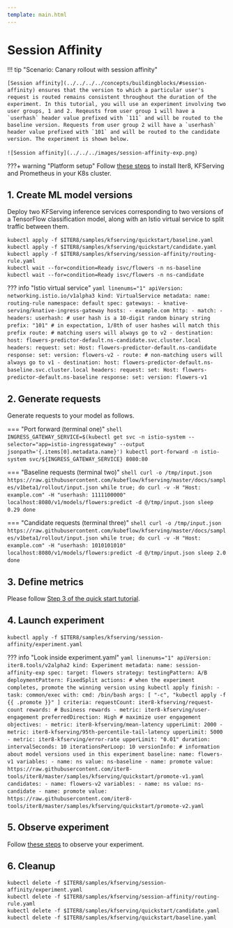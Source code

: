 ```yaml
---
template: main.html
---
```


# Session Affinity

!!! tip "Scenario: Canary rollout with session affinity"

    [Session affinity](../../../../concepts/buildingblocks/#session-affinity) ensures that the version to which a particular user's request is routed remains consistent throughout the duration of the experiment. In this tutorial, you will use an experiment involving two user groups, 1 and 2. Reqeusts from user group 1 will have a `userhash` header value prefixed with `111` and will be routed to the baseline version. Requests from user group 2 will have a `userhash` header value prefixed with `101` and will be routed to the candidate version. The experiment is shown below.

    ![Session affinity](../../../images/session-affinity-exp.png)

???+ warning "Platform setup"
    Follow [these steps](../platform-setup.md) to install Iter8, KFServing and Prometheus in your K8s cluster.

## 1. Create ML model versions
Deploy two KFServing inference services corresponding to two versions of a TensorFlow classification model, along with an Istio virtual service to split traffic between them.

```shell
kubectl apply -f $ITER8/samples/kfserving/quickstart/baseline.yaml
kubectl apply -f $ITER8/samples/kfserving/quickstart/candidate.yaml
kubectl apply -f $ITER8/samples/kfserving/session-affinity/routing-rule.yaml
kubectl wait --for=condition=Ready isvc/flowers -n ns-baseline
kubectl wait --for=condition=Ready isvc/flowers -n ns-candidate
```

??? info "Istio virtual service"
    ```yaml linenums="1"
    apiVersion: networking.istio.io/v1alpha3
    kind: VirtualService
    metadata:
      name: routing-rule
      namespace: default
    spec:
      gateways:
      - knative-serving/knative-ingress-gateway
      hosts:
      - example.com
      http:
      - match:
        - headers:
            userhash: # user hash is a 10-digit random binary string
              prefix: "101" # in expectation, 1/8th of user hashes will match this prefix
        route: # matching users will always go to v2
        - destination:
            host: flowers-predictor-default.ns-candidate.svc.cluster.local
          headers:
            request:
              set:
                Host: flowers-predictor-default.ns-candidate
            response:
              set:
                version: flowers-v2
      - route: # non-matching users will always go to v1
        - destination:
            host: flowers-predictor-default.ns-baseline.svc.cluster.local
          headers:
            request:
              set:
                Host: flowers-predictor-default.ns-baseline
            response:
              set:
                version: flowers-v1
    ```

## 2. Generate requests
Generate requests to your model as follows.

=== "Port forward (terminal one)"
    ```shell
    INGRESS_GATEWAY_SERVICE=$(kubectl get svc -n istio-system --selector="app=istio-ingressgateway" --output jsonpath='{.items[0].metadata.name}')
    kubectl port-forward -n istio-system svc/${INGRESS_GATEWAY_SERVICE} 8080:80
    ```

=== "Baseline requests (terminal two)"
    ```shell
    curl -o /tmp/input.json https://raw.githubusercontent.com/kubeflow/kfserving/master/docs/samples/v1beta1/rollout/input.json
    while true; do
    curl -v -H "Host: example.com" -H "userhash: 1111100000" localhost:8080/v1/models/flowers:predict -d @/tmp/input.json
    sleep 0.29
    done
    ```

=== "Candidate requests (terminal three)"
    ```shell
    curl -o /tmp/input.json https://raw.githubusercontent.com/kubeflow/kfserving/master/docs/samples/v1beta1/rollout/input.json
    while true; do
    curl -v -H "Host: example.com" -H "userhash: 1010101010" localhost:8080/v1/models/flowers:predict -d @/tmp/input.json
    sleep 2.0
    done
    ```

## 3. Define metrics
Please follow [Step 3 of the quick start tutorial](../quick-start.md#3-define-metrics).

## 4. Launch experiment
```shell
kubectl apply -f $ITER8/samples/kfserving/session-affinity/experiment.yaml
```

??? info "Look inside experiment.yaml"
    ```yaml linenums="1"
    apiVersion: iter8.tools/v2alpha2
    kind: Experiment
    metadata:
      name: session-affinity-exp
    spec:
      target: flowers
      strategy:
        testingPattern: A/B
        deploymentPattern: FixedSplit
        actions:
          # when the experiment completes, promote the winning version using kubectl apply
          finish:
          - task: common/exec
            with:
              cmd: /bin/bash
              args: [ "-c", "kubectl apply -f {{ .promote }}" ]
      criteria:
        requestCount: iter8-kfserving/request-count
        rewards: # Business rewards
        - metric: iter8-kfserving/user-engagement
          preferredDirection: High # maximize user engagement
        objectives:
        - metric: iter8-kfserving/mean-latency
          upperLimit: 2000
        - metric: iter8-kfserving/95th-percentile-tail-latency
          upperLimit: 5000
        - metric: iter8-kfserving/error-rate
          upperLimit: "0.01"
      duration:
        intervalSeconds: 10
        iterationsPerLoop: 10
      versionInfo:
        # information about model versions used in this experiment
        baseline:
          name: flowers-v1
          variables:
          - name: ns
            value: ns-baseline
          - name: promote
            value: https://raw.githubusercontent.com/iter8-tools/iter8/master/samples/kfserving/quickstart/promote-v1.yaml
        candidates:
        - name: flowers-v2
          variables:
          - name: ns
            value: ns-candidate
          - name: promote
            value: https://raw.githubusercontent.com/iter8-tools/iter8/master/samples/kfserving/quickstart/promote-v2.yaml
    ```

## 5. Observe experiment
Follow [these steps](../../../getting-started/first-experiment.md#3-observe-experiment) to observe your experiment.

## 6. Cleanup
```shell
kubectl delete -f $ITER8/samples/kfserving/session-affinity/experiment.yaml
kubectl delete -f $ITER8/samples/kfserving/session-affinity/routing-rule.yaml
kubectl delete -f $ITER8/samples/kfserving/quickstart/candidate.yaml
kubectl delete -f $ITER8/samples/kfserving/quickstart/baseline.yaml
```
